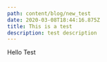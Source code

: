 ```yaml
---
path: content/blog/new_test
date: 2020-03-08T18:44:16.875Z
title: This is a test
description: test description
---
```

Hello Test